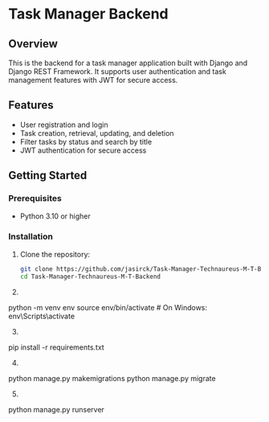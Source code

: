 # Task Manager Backend

## Overview

This is the backend for a task manager application built with Django and Django REST Framework. It supports user authentication and task management features with JWT for secure access.

## Features

- User registration and login
- Task creation, retrieval, updating, and deletion
- Filter tasks by status and search by title
- JWT authentication for secure access

## Getting Started

### Prerequisites

- Python 3.10 or higher

### Installation

1. Clone the repository:

   ```bash
   git clone https://github.com/jasirck/Task-Manager-Technaureus-M-T-Backend.git
   cd Task-Manager-Technaureus-M-T-Backend

2.
python -m venv env
source env/bin/activate  # On Windows: env\Scripts\activate

3.
pip install -r requirements.txt

4.
python manage.py makemigrations
python manage.py migrate

5.
python manage.py runserver


